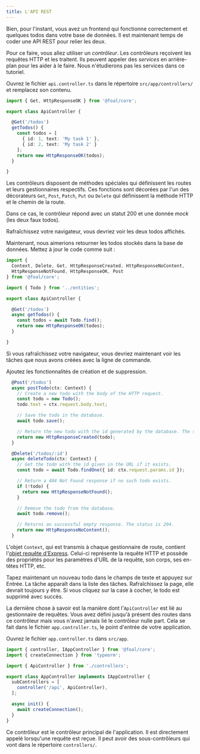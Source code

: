 ```yaml
---
title: L'API REST
---
```


Bien, pour l'instant, vous avez un frontend qui fonctionne correctement et quelques todos dans votre base de données. Il est maintenant temps de coder une API REST pour relier les deux.

Pour ce faire, vous allez utiliser un *contrôleur*. Les contrôleurs reçoivent les requêtes HTTP et les traitent. Ils peuvent appeler des *services* en arrière-plan pour les aider à le faire. Nous n'étudierons pas les services dans ce tutoriel.

Ouvrez le fichier `api.controller.ts` dans le répertoire `src/app/controllers/` et remplacez son contenu.

```typescript
import { Get, HttpResponseOK } from '@foal/core';

export class ApiController {

  @Get('/todos')
  getTodos() {
    const todos = [
      { id: 1, text: 'My task 1' },
      { id: 2, text: 'My task 2' }
    ];
    return new HttpResponseOK(todos);
  }

}
```
Les contrôleurs disposent de méthodes spéciales qui définissent les routes et leurs gestionnaires respectifs. Ces fonctions sont décorées par l'un des décorateurs `Get`, `Post`, `Patch`, `Put` ou `Delete` qui définissent la méthode HTTP et le chemin de la route.

Dans ce cas, le contrôleur répond avec un statut 200 et une donnée *mock* (les deux faux todos).

Rafraîchissez votre navigateur, vous devriez voir les deux todos affichés.

Maintenant, nous aimerions retourner les todos stockés dans la base de données. Mettez à jour le code comme suit :

```typescript
import {
  Context, Delete, Get, HttpResponseCreated, HttpResponseNoContent,
  HttpResponseNotFound, HttpResponseOK, Post
} from '@foal/core';

import { Todo } from '../entities';

export class ApiController {

  @Get('/todos')
  async getTodos() {
    const todos = await Todo.find();
    return new HttpResponseOK(todos);
  }

}
```

Si vous rafraîchissez votre navigateur, vous devriez maintenant voir les tâches que nous avons créées avec la ligne de commande.

Ajoutez les fonctionnalités de création et de suppression.

```typescript
  @Post('/todos')
  async postTodo(ctx: Context) {
    // Create a new todo with the body of the HTTP request.
    const todo = new Todo();
    todo.text = ctx.request.body.text;

    // Save the todo in the database.
    await todo.save();

    // Return the new todo with the id generated by the database. The status is 201.
    return new HttpResponseCreated(todo);
  }

  @Delete('/todos/:id')
  async deleteTodo(ctx: Context) {
    // Get the todo with the id given in the URL if it exists.
    const todo = await Todo.findOne({ id: ctx.request.params.id });

    // Return a 404 Not Found response if no such todo exists.
    if (!todo) {
      return new HttpResponseNotFound();
    }

    // Remove the todo from the database.
    await todo.remove();

    // Returns an successful empty response. The status is 204.
    return new HttpResponseNoContent();
  }
```

L'objet `Context`, qui est transmis à chaque gestionnaire de route, contient l'[objet requête d'Express](https://expressjs.com/en/4x/api.html#req). Celui-ci représente la requête HTTP et possède des propriétés pour les paramètres d'URL de la requête, son corps, ses en-têtes HTTP, etc.

Tapez maintenant un nouveau todo dans le champs de texte et appuyez sur Entrée. La tâche apparaît dans la liste des tâches. Rafraîchissez la page, elle devrait toujours y être. Si vous cliquez sur la case à cocher, le todo est supprimé avec succès.

La dernière chose à savoir est la manière dont l'`ApiController` est lié au gestionnaire de requêtes. Vous avez défini jusqu'à présent des routes dans ce contrôleur mais vous n'avez jamais lié le contrôleur nulle part. Cela se fait dans le fichier `app.controller.ts`, le point d'entrée de votre application.

Ouvrez le fichier `app.controller.ts` dans `src/app`.

```typescript
import { controller, IAppController } from '@foal/core';
import { createConnection } from 'typeorm';

import { ApiController } from './controllers';

export class AppController implements IAppController {
  subControllers = [
    controller('/api', ApiController),
  ];

  async init() {
    await createConnection();
  }
}
```

Ce contrôleur est le contrôleur principal de l'application. Il est directement appelé lorsqu'une requête est reçue. Il peut avoir des sous-contrôleurs qui vont dans le répertoire `controllers/`.
